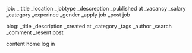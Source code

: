 job:
 _ title
 _location
 _jobtype
 _descreption
 _published at
 _vacancy
 _salary
 _category
 _experince
 _gender
 _apply job
 _post job

 blog:
  _title
  _description
  _created at
  _category
  _tags
  _author
  _search
  _comment
  _resent post

  content
  home
  log in
  